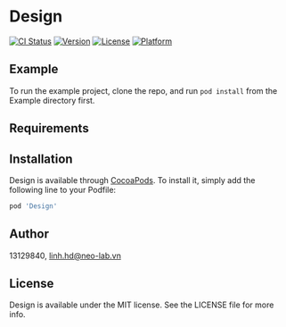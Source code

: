 # Design

[![CI Status](https://img.shields.io/travis/13129840/Design.svg?style=flat)](https://travis-ci.org/13129840/Design)
[![Version](https://img.shields.io/cocoapods/v/Design.svg?style=flat)](https://cocoapods.org/pods/Design)
[![License](https://img.shields.io/cocoapods/l/Design.svg?style=flat)](https://cocoapods.org/pods/Design)
[![Platform](https://img.shields.io/cocoapods/p/Design.svg?style=flat)](https://cocoapods.org/pods/Design)

## Example

To run the example project, clone the repo, and run `pod install` from the Example directory first.

## Requirements

## Installation

Design is available through [CocoaPods](https://cocoapods.org). To install
it, simply add the following line to your Podfile:

```ruby
pod 'Design'
```

## Author

13129840, linh.hd@neo-lab.vn

## License

Design is available under the MIT license. See the LICENSE file for more info.

